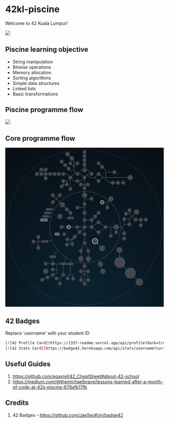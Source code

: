 # 42kl-piscine

Welcome to 42 Kuala Lumpur!

<img width="750" src="https://user-images.githubusercontent.com/83443933/126035499-ca1866b6-eb45-4dd2-aae2-14b1d9d1f4c8.jpg">

## Piscine learning objective
- String manipulation
- Bitwise operations
- Memory allocation
- Sorting algorithms
- Simple data structures
- Linked lists
- Basic transformations

## Piscine programme flow
<img width="750" src="https://user-images.githubusercontent.com/83443933/126032367-8caa1ef5-8451-45c3-a6a3-d90d0b0194f6.png">

## Core programme flow
<img width="750" src="https://raw.githubusercontent.com/chesterchong/42KL-piscine/main/Holy_Graph.gif">


## 42 Badges

Replace 'username' with your student ID
```sh
[![42 Profile Card](https://1337-readme.vercel.app/api/profile?dark=true&login=username)](https://github.com/username)
[![42 Stats Card](https://badge42.herokuapp.com/api/stats/username?cursus=C%20reloaded)](https://github.com/username)
```

## Useful Guides
1. https://github.com/agavrel/42_CheatSheet#about-42-school
2. https://medium.com/@themichaelbrave/lessons-learned-after-a-month-of-code-at-42s-piscine-679afb17fb

## Credits
1. 42 Badges - https://github.com/JaeSeoKim/badge42
